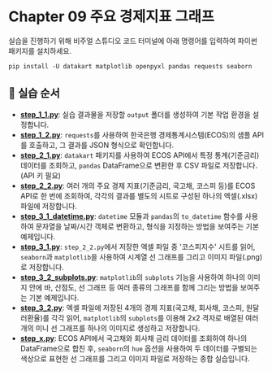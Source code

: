 # Chapter 09 주요 경제지표 그래프

실습을 진행하기 위해 비주얼 스튜디오 코드 터미널에 아래 명령어를 입력하여 파이썬 패키지를 설치하세요.

```shell
pip install -U datakart matplotlib openpyxl pandas requests seaborn
```

## 🚀 실습 순서
*   **[step_1_1.py](step_1_1.py)**: 실습 결과물을 저장할 `output` 폴더를 생성하여 기본 작업 환경을 설정합니다.
*   **[step_1_2.py](step_1_2.py)**: `requests`를 사용하여 한국은행 경제통계시스템(ECOS)의 샘플 API를 호출하고, 그 결과를 JSON 형식으로 확인합니다.
*   **[step_2_1.py](step_2_1.py)**: `datakart` 패키지를 사용하여 ECOS API에서 특정 통계(기준금리) 데이터를 조회하고, `pandas` DataFrame으로 변환한 후 CSV 파일로 저장합니다. (API 키 필요)
*   **[step_2_2.py](step_2_2.py)**: 여러 개의 주요 경제 지표(기준금리, 국고채, 코스피 등)를 ECOS API로 한 번에 조회하여, 각각의 결과를 별도의 시트로 구성된 하나의 엑셀(.xlsx) 파일에 저장합니다.
*   **[step_3_1_datetime.py](step_3_1_datetime.py)**: `datetime` 모듈과 `pandas`의 `to_datetime` 함수를 사용하여 문자열을 날짜/시간 객체로 변환하고, 형식을 지정하는 방법을 보여주는 기본 예제입니다.
*   **[step_3_1.py](step_3_1.py)**: `step_2_2.py`에서 저장한 엑셀 파일 중 '코스피지수' 시트를 읽어, `seaborn`과 `matplotlib`을 사용하여 시계열 선 그래프를 그리고 이미지 파일(.png)로 저장합니다.
*   **[step_3_2_subplots.py](step_3_2_subplots.py)**: `matplotlib`의 `subplots` 기능을 사용하여 하나의 이미지 안에 바, 산점도, 선 그래프 등 여러 종류의 그래프를 함께 그리는 방법을 보여주는 기본 예제입니다.
*   **[step_3_2.py](step_3_2.py)**: 엑셀 파일에 저장된 4개의 경제 지표(국고채, 회사채, 코스피, 원달러환율)를 각각 읽어, `matplotlib`의 `subplots`를 이용해 2x2 격자로 배열된 여러 개의 미니 선 그래프를 하나의 이미지로 생성하고 저장합니다.
*   **[step_x.py](step_x.py)**: ECOS API에서 국고채와 회사채 금리 데이터를 조회하여 하나의 DataFrame으로 합친 후, `seaborn`의 `hue` 옵션을 사용하여 두 데이터를 구별되는 색상으로 표현한 선 그래프를 그리고 이미지 파일로 저장하는 종합 실습입니다.